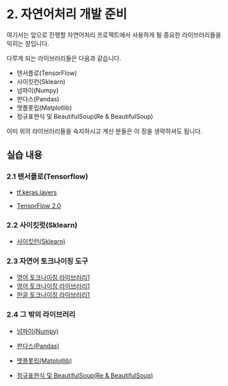 # 2. 자연어처리 개발 준비

여기서는 앞으로 진행할 자연어처리 프로젝트에서 사용하게 될 중요한 라이브러리들을 익히는 장입니다.

다루게 되는 라이브러리들은 다음과 같습니다.

- 텐서플로(TensorFlow)
- 사이킷런(Sklearn)
- 넘파이(Numpy)
- 판다스(Pandas)
- 맷플롯립(Matplotlib)
- 정규표현식 및 BeautifulSoup(Re & BeautifulSoup)

이미 위의 라이브러리들을 숙지하시고 계신 분들은 이 장을 생략하셔도 됩니다.

## 실습 내용


### 2.1 텐서플로(Tensorflow)

  - [tf.keras.layers](./2.1.1.tf.keras.layers.ipynb)
  
  - [TensorFlow 2.0](./2.1.2.tensorflow2.ipynb)

### 2.2 사이킷럿(Sklearn)

  - [사이킷런(Sklearn)](./2.2.sklearn.ipynb)

### 2.3 자연어 토크나이징 도구

  - [영어 토크나이징 라이브러리1](2.3.1.1.nltk.ipynb)
  - [영어 토크나이징 라이브러리1](2.3.1.2.spacy.ipynb)
  - [한글 토크나이징 라이브러리1](2.3.1.3.koNLPy.ipynb)

### 2.4 그 밖의 라이브러리

- [넘파이(Numpy)](./2.4.1.numpy.ipynb)

- [판다스(Pandas)](./2.4.2.pandas.ipynb)

- [맷플롯립(Matplotlib)](./2.4.3.matplotlib.ipynb)

- [정규표현식 및 BeautifulSoup(Re & BeautifulSoup)](./2.4.4&5.re_and_beautiful_soup.ipynb)
